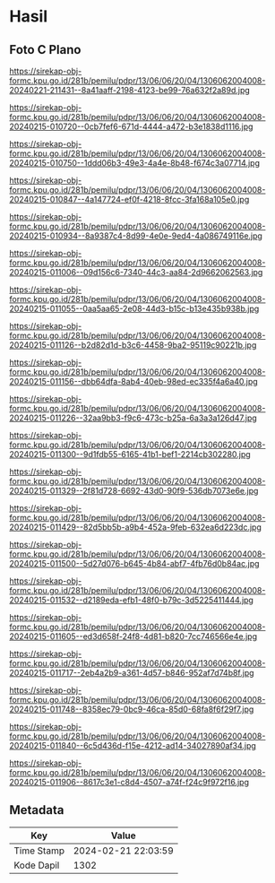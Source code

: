 # Hasil

## Foto C Plano

https://sirekap-obj-formc.kpu.go.id/281b/pemilu/pdpr/13/06/06/20/04/1306062004008-20240221-211431--8a41aaff-2198-4123-be99-76a632f2a89d.jpg

https://sirekap-obj-formc.kpu.go.id/281b/pemilu/pdpr/13/06/06/20/04/1306062004008-20240215-010720--0cb7fef6-671d-4444-a472-b3e1838d1116.jpg

https://sirekap-obj-formc.kpu.go.id/281b/pemilu/pdpr/13/06/06/20/04/1306062004008-20240215-010750--1ddd06b3-49e3-4a4e-8b48-f674c3a07714.jpg

https://sirekap-obj-formc.kpu.go.id/281b/pemilu/pdpr/13/06/06/20/04/1306062004008-20240215-010847--4a147724-ef0f-4218-8fcc-3fa168a105e0.jpg

https://sirekap-obj-formc.kpu.go.id/281b/pemilu/pdpr/13/06/06/20/04/1306062004008-20240215-010934--8a9387c4-8d99-4e0e-9ed4-4a086749116e.jpg

https://sirekap-obj-formc.kpu.go.id/281b/pemilu/pdpr/13/06/06/20/04/1306062004008-20240215-011006--09d156c6-7340-44c3-aa84-2d9662062563.jpg

https://sirekap-obj-formc.kpu.go.id/281b/pemilu/pdpr/13/06/06/20/04/1306062004008-20240215-011055--0aa5aa65-2e08-44d3-b15c-b13e435b938b.jpg

https://sirekap-obj-formc.kpu.go.id/281b/pemilu/pdpr/13/06/06/20/04/1306062004008-20240215-011126--b2d82d1d-b3c6-4458-9ba2-95119c90221b.jpg

https://sirekap-obj-formc.kpu.go.id/281b/pemilu/pdpr/13/06/06/20/04/1306062004008-20240215-011156--dbb64dfa-8ab4-40eb-98ed-ec335f4a6a40.jpg

https://sirekap-obj-formc.kpu.go.id/281b/pemilu/pdpr/13/06/06/20/04/1306062004008-20240215-011226--32aa9bb3-f9c6-473c-b25a-6a3a3a126d47.jpg

https://sirekap-obj-formc.kpu.go.id/281b/pemilu/pdpr/13/06/06/20/04/1306062004008-20240215-011300--9d1fdb55-6165-41b1-bef1-2214cb302280.jpg

https://sirekap-obj-formc.kpu.go.id/281b/pemilu/pdpr/13/06/06/20/04/1306062004008-20240215-011329--2f81d728-6692-43d0-90f9-536db7073e6e.jpg

https://sirekap-obj-formc.kpu.go.id/281b/pemilu/pdpr/13/06/06/20/04/1306062004008-20240215-011429--82d5bb5b-a9b4-452a-9feb-632ea6d223dc.jpg

https://sirekap-obj-formc.kpu.go.id/281b/pemilu/pdpr/13/06/06/20/04/1306062004008-20240215-011500--5d27d076-b645-4b84-abf7-4fb76d0b84ac.jpg

https://sirekap-obj-formc.kpu.go.id/281b/pemilu/pdpr/13/06/06/20/04/1306062004008-20240215-011532--d2189eda-efb1-48f0-b79c-3d5225411444.jpg

https://sirekap-obj-formc.kpu.go.id/281b/pemilu/pdpr/13/06/06/20/04/1306062004008-20240215-011605--ed3d658f-24f8-4d81-b820-7cc746566e4e.jpg

https://sirekap-obj-formc.kpu.go.id/281b/pemilu/pdpr/13/06/06/20/04/1306062004008-20240215-011717--2eb4a2b9-a361-4d57-b846-952af7d74b8f.jpg

https://sirekap-obj-formc.kpu.go.id/281b/pemilu/pdpr/13/06/06/20/04/1306062004008-20240215-011748--8358ec79-0bc9-46ca-85d0-68fa8f6f29f7.jpg

https://sirekap-obj-formc.kpu.go.id/281b/pemilu/pdpr/13/06/06/20/04/1306062004008-20240215-011840--6c5d436d-f15e-4212-ad14-34027890af34.jpg

https://sirekap-obj-formc.kpu.go.id/281b/pemilu/pdpr/13/06/06/20/04/1306062004008-20240215-011906--8617c3e1-c8d4-4507-a74f-f24c9f972f16.jpg


## Metadata

| Key        | Value               |
| ---------- | ------------------- |
| Time Stamp | 2024-02-21 22:03:59 |
| Kode Dapil | 1302                |



